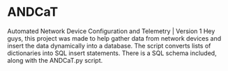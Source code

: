 # ANDCaT
Automated Network Device Configuration and Telemetry | Version 1
Hey guys, this project was made to help gather data from network devices and insert the data dynamically into a database. The script converts lists of dictionaries into SQL insert statements. There is a SQL schema included, along with the ANDCaT.py script.

